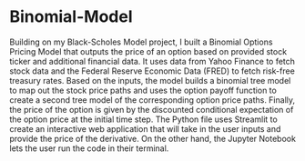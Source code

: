 # Binomial-Model
Building on my Black-Scholes Model project, I built a Binomial Options Pricing Model that outputs the price of an option based on provided stock ticker and additional financial data. It uses data from Yahoo Finance to fetch stock data and the Federal Reserve Economic Data (FRED) to fetch risk-free treasury rates. Based on the inputs, the model builds a binomial tree model to map out the stock price paths and uses the option payoff function to create a second tree model of the corresponding option price paths. Finally, the price of the option is given by the discounted conditional expectation of the option price at the initial time step.
The Python file uses Streamlit to create an interactive web application that will take in the user inputs and provide the price of the derivative. On the other hand, the Jupyter Notebook lets the user run the code in their terminal.

